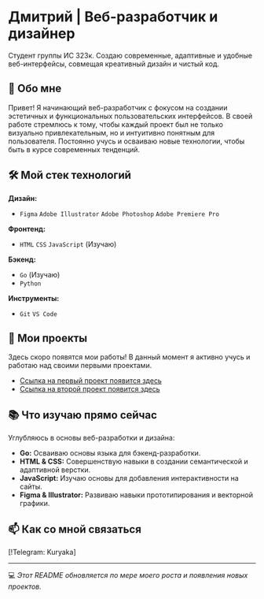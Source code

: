 # Дмитрий | Веб-разработчик и дизайнер

Студент группы ИС 323к. Создаю современные, адаптивные и удобные веб-интерфейсы, совмещая креативный дизайн и чистый код.

## 🚀 Обо мне

Привет! Я начинающий веб-разработчик с фокусом на создании эстетичных и функциональных пользовательских интерфейсов. В своей работе стремлюсь к тому, чтобы каждый проект был не только визуально привлекательным, но и интуитивно понятным для пользователя. Постоянно учусь и осваиваю новые технологии, чтобы быть в курсе современных тенденций.

## 🛠 Мой стек технологий

**Дизайн:**
*   `Figma` `Adobe Illustrator` `Adobe Photoshop` `Adobe Premiere Pro`

**Фронтенд:**
*   `HTML` `CSS` `JavaScript` (Изучаю)

**Бэкенд:**
*   `Go` (Изучаю)
*   `Python`

**Инструменты:**
*   `Git` `VS Code`

## 📁 Мои проекты

Здесь скоро появятся мои работы! В данный момент я активно учусь и работаю над своими первыми проектами.

*   [Ссылка на первый проект появится здесь]()
*   [Ссылка на второй проект появится здесь]()

## 📚 Что изучаю прямо сейчас

Углубляюсь в основы веб-разработки и дизайна:
*   **Go:** Осваиваю основы языка для бэкенд-разработки.
*   **HTML & CSS:** Совершенствую навыки в создании семантической и адаптивной верстки.
*   **JavaScript:** Изучаю основы для добавления интерактивности на сайты.
*   **Figma & Illustrator:** Развиваю навыки прототипирования и векторной графики.

## 📫 Как со мной связаться
[!Telegram: Kuryaka]


---
💻 *Этот README обновляется по мере моего роста и появления новых проектов.*
